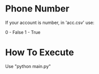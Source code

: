 # Phone Number

If your account is number, in 'acc.csv' use:

0 - False
1 - True

# How To Execute
Use "python main.py"
